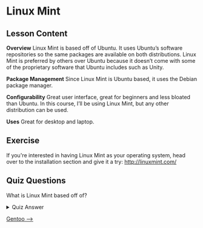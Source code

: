 # Linux Mint

## Lesson Content

<b>Overview</b>
Linux Mint is based off of Ubuntu. It uses Ubuntu’s software repositories so the same packages are available on both distributions. Linux Mint is preferred by others over Ubuntu because it doesn’t come with some of the proprietary software that Ubuntu includes such as Unity.

<b>Package Management</b>
Since Linux Mint is Ubuntu based, it uses the Debian package manager.

<b>Configurability</b>
Great user interface, great for beginners and less bloated than Ubuntu. In this course, I’ll be using Linux Mint, but any other distribution can be used. 

<b>Uses</b>
Great for desktop and laptop.

## Exercise

If you're interested in having Linux Mint as your operating system, head over to the installation section and give it a try: <a href='http://linuxmint.com/'>http://linuxmint.com/</a>

## Quiz Questions

What is Linux Mint based off of?

<details>
    <summary>Quiz Answer</summary>
<code>
        Ubuntu
</code>
</details> 


[Gentoo -->](gentoo.md)

